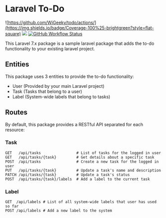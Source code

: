 # Laravel To-Do
![https://github.com/WiGeeky/todo/actions/](https://img.shields.io/badge/Coverage-100%25-brightgreen?style=flat-square)
![](https://github.styleci.io/repos/491945425/shield)
[![GitHub Workflow Status](https://img.shields.io/github/workflow/status/WiGeeky/todo/main?style=flat-square)](https://github.com/WiGeeky/todo/actions/)

This Laravel 7.x package is a sample laravel package that adds the to-do functionality to your existing laravel project.

## Entities
This package uses 3 entities to provide the to-do functionality:
* User (Provided by your main Laravel project)
* Task (Tasks that belong to a user)
* Label (System-wide labels that belong to tasks)

## Routes
By default, this package provides a RESTful API separated for each resource:

### Task
```
GET   /api/tasks                # List of tasks for the logged in user
GET   /api/tasks/{task}         # Get details about a specific task
POST  /api/tasks                # Create a new task for the logged in user
PUT   /api/tasks/{task}         # Update a task's name and description
PATCH /api/tasks/{task}         # Update a task's status
POST  /api/tasks/{task}/labels  # Add a label to the current task
```

### Label
```
GET  /api/labels # List of all system-wide labels that user has used so far
POST /api/labels # Add a new label to the system
```